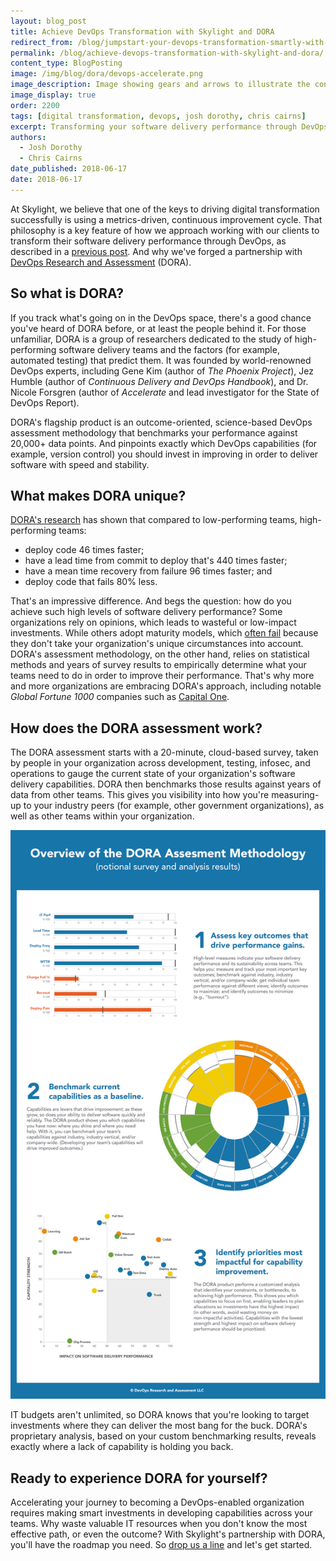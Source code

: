 ```yaml
---
layout: blog_post
title: Achieve DevOps Transformation with Skylight and DORA
redirect_from: /blog/jumpstart-your-devops-transformation-smartly-with-skylight-and-dora/
permalink: /blog/achieve-devops-transformation-with-skylight-and-dora/
content_type: BlogPosting
image: /img/blog/dora/devops-accelerate.png
image_description: Image showing gears and arrows to illustrate the concept of DevOps transformation.
image_display: true
order: 2200
tags: [digital transformation, devops, josh dorothy, chris cairns]
excerpt: Transforming your software delivery performance through DevOps requires using a metrics-driven, continuous improvement cycle. Here's how you can do that smartly with Skylight and DORA.
authors:
  - Josh Dorothy
  - Chris Cairns
date_published: 2018-06-17
date: 2018-06-17
---
```


At Skylight, we believe that one of the keys to driving digital transformation successfully is using a metrics-driven, continuous improvement cycle. That philosophy is a key feature of how we approach working with our clients to transform their software delivery performance through DevOps, as described in a [previous post](/blog/our-winning-devops-transformation-consulting-proposal/). And why we've forged a partnership with [DevOps Research and Assessment](https://devops-research.com/) (DORA).

## So what is DORA?

If you track what's going on in the DevOps space, there's a good chance you've heard of DORA before, or at least the people behind it. For those unfamiliar, DORA is a group of researchers dedicated to the study of high-performing software delivery teams and the factors (for example, automated testing) that predict them. It was founded by world-renowned DevOps experts, including Gene Kim (author of *The Phoenix Project*), Jez Humble (author of *Continuous Delivery and DevOps Handbook*), and Dr. Nicole Forsgren (author of *Accelerate* and lead investigator for the State of DevOps Report).

DORA's flagship product is an outcome-oriented, science-based DevOps assessment methodology that benchmarks your performance against 20,000+ data points. And pinpoints exactly which DevOps capabilities (for example, version control) you should invest in improving in order to deliver software with speed and stability.

## What makes DORA unique?

[DORA's research](https://puppet.com/resources/whitepaper/state-of-devops-report) has shown that compared to low-performing teams, high-performing teams:

* deploy code 46 times faster;
* have a lead time from commit to deploy that's 440 times faster;
* have a mean time recovery from failure 96 times faster; and
* deploy code that fails 80% less.

That's an impressive difference. And begs the question: how do you achieve such high levels of software delivery performance? Some organizations rely on opinions, which leads to wasteful or low-impact investments. While others adopt maturity models, which [often fail](https://martinfowler.com/bliki/MaturityModel.html) because they don't take your organization's unique circumstances into account. DORA's assessment methodology, on the other hand, relies on statistical methods and years of survey results to empirically determine what your teams need to do in order to improve their performance. That's why more and more organizations are embracing DORA's approach, including notable *Global Fortune 1000* companies such as [Capital One](https://devops-research.com/assets/capital_one_case_study.pdf).

## How does the DORA assessment work?

The DORA assessment starts with a 20-minute, cloud-based survey, taken by people in your organization across development, testing, infosec, and operations to gauge the current state of your organization's software delivery capabilities. DORA then benchmarks those results against years of data from other teams. This gives you visibility into how you're measuring-up to your industry peers (for example, other government organizations), as well as other teams within your organization.

![Infographic outlining how the DORA assessment methodology works.](/img/blog/dora/dora-infographic.png)

IT budgets aren't unlimited, so DORA knows that you're looking to target investments where they can deliver the most bang for the buck. DORA's proprietary analysis, based on your custom benchmarking results, reveals exactly where a lack of capability is holding you back.

## Ready to experience DORA for yourself?

Accelerating your journey to becoming a DevOps-enabled organization requires making smart investments in developing capabilities across your teams. Why waste valuable IT resources when you don't know the most effective path, or even the outcome? With Skylight's partnership with DORA, you'll have the roadmap you need. So [drop us a line](/join/) and let's get started.
